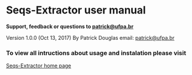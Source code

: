 # Seqs-Extractor user manual

								
**Support, feedback or questions to patrick@ufpa.br**

Version 1.0.0 (Oct 13, 2017) By Patrick Douglas email: patrick@ufpa.br 

### To view all intructions about usage and instalation please visit 
[Seqs-Extractor home page](https://github.com/patrick-douglas/Seqs-Extractor/wiki)
